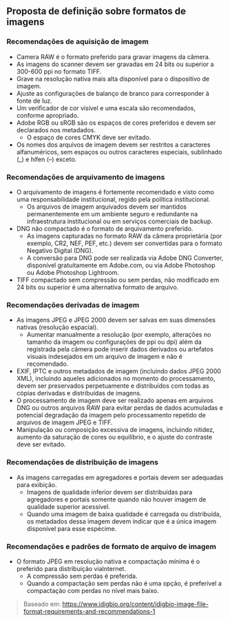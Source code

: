 ## Proposta de definição sobre formatos de imagens

### Recomendações de aquisição de imagem

* Camera RAW é o formato preferido para gravar imagens da câmera.
* As imagens do scanner devem ser gravadas em 24 bits ou superior a 300-600 ppi no formato TIFF.
* Grave na resolução nativa mais alta disponível para o dispositivo de imagem.
* Ajuste as configurações de balanço de branco para corresponder à fonte de luz.
* Um verificador de cor visível e uma escala são recomendados, conforme apropriado.
* Adobe RGB ou sRGB são os espaços de cores preferidos e devem ser declarados nos metadados.
  * O espaço de cores CMYK deve ser evitado.
* Os nomes dos arquivos de imagem devem ser restritos a caracteres alfanuméricos, sem espaços ou outros caracteres especiais, sublinhado (_) e hífen (–) exceto.

### Recomendações de arquivamento de imagens

* O arquivamento de imagens é fortemente recomendado e visto como uma responsabilidade institucional, regido pela política institucional.
  * Os arquivos de imagem arquivados devem ser mantidos permanentemente em um ambiente seguro e redundante na infraestrutura institucional ou em serviços comerciais de backup.
* DNG não compactado é o formato de arquivamento preferido.
  * As imagens capturadas no formato RAW da câmera proprietária (por exemplo, CR2, NEF, PEF, etc.) devem ser convertidas para o formato Negativo Digital (DNG).
  * A conversão para DNG pode ser realizada via Adobe DNG Converter, disponível gratuitamente em Adobe.com, ou via Adobe Photoshop ou Adobe Photoshop Lightroom.
* TIFF compactado sem compressão ou sem perdas, não modificado em 24 bits ou superior é uma alternativa formato de arquivo.

### Recomendações derivadas de imagem

* As imagens JPEG e JPEG 2000 devem ser salvas em suas dimensões nativas (resolução espacial).
  * Aumentar manualmente a resolução (por exemplo, alterações no tamanho da imagem ou configurações de ppi ou dpi) além da registrada pela câmera pode inserir dados derivados ou artefatos visuais indesejados em um arquivo de imagem e não é recomendado.
* EXIF, IPTC e outros metadados de imagem (incluindo dados JPEG 2000 XML), incluindo aqueles adicionados no momento do processamento, devem ser preservados perpetuamente e distribuídos com todas as cópias derivadas e distribuídas de imagens.
* O processamento de imagem deve ser realizado apenas em arquivos DNG ou outros arquivos RAW para evitar perdas de dados acumuladas e potencial degradação da imagem pelo processamento repetido de arquivos de imagem JPEG e TIFF.
* Manipulação ou composição excessiva de imagens, incluindo nitidez, aumento da saturação de cores ou equilíbrio, e o ajuste do contraste deve ser evitado.

### Recomendações de distribuição de imagens

* As imagens carregadas em agregadores e portais devem ser adequadas para exibição.
  * Imagens de qualidade inferior devem ser distribuídas para agregadores e portais somente quando não houver imagem de qualidade superior acessível.
  * Quando uma imagem de baixa qualidade é carregada ou distribuída, os metadados dessa imagem devem indicar que é a única imagem disponível para esse espécime.

### Recomendações e padrões de formato de arquivo de imagem

* O formato JPEG em resolução nativa e compactação mínima é o preferido para distribuição viaInternet.
  * A compressão sem perdas é preferida.
  * Quando a compactação sem perdas não é uma opção, é preferível a compactação com perdas no nível mais baixo.

>Baseado em: https://www.idigbio.org/content/idigbio-image-file-format-requirements-and-recommendations-1
